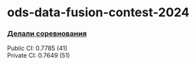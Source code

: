 # ods-data-fusion-contest-2024

### [Делали соревнования](https://ods.ai/competitions/data-fusion2024-churn) 
Public CI: 0.7785 (41)\
Private CI: 0.7649 (51)
